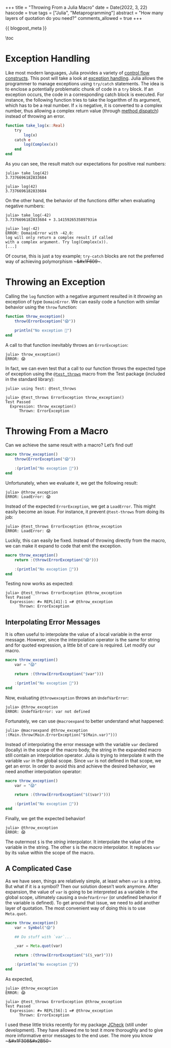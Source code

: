 +++
title = "Throwing From a Julia Macro"
date = Date(2022, 3, 22)
hascode = true
tags = ["Julia", "Metaprogramming"]
abstract = "How many layers of quotation do you need?"
comments_allowed = true
+++

{{ blogpost_meta }}

\toc

# Exception Handling
Like most modern languages, Julia provides a variety of [control flow
constructs](https://docs.julialang.org/en/v1/manual/control-flow/). This post
will take a look at [exception
handling](https://docs.julialang.org/en/v1/manual/control-flow/#Exception-Handling).
Julia allows the programmer to manage exceptions using `try/catch` statements.
The idea is to enclose a potentially problematic chunk of code in a `try` block.
If an exception occurs, the code in a corresponding catch block is executed. For
instance, the following function tries to take the logarithm of its argument,
which has to be a real number. If `x` is negative, it is converted to a complex
number, thus allowing a complex return value (through [method
dispatch](https://en.wikipedia.org/wiki/Method_dispatch)) instead of throwing an
error.

```julia
function take_log(x::Real)
    try
        log(x)
    catch e
        log(Complex(x))
    end
end
```

As you can see, the result match our expectations for positive real numbers:
```julia-repl
julia> take_log(42)
3.7376696182833684

julia> log(42)
3.7376696182833684
```

On the other hand, the behavior of the functions differ when evaluating
negative numbers:

```julia-repl
julia> take_log(-42)
3.7376696182833684 + 3.141592653589793im

julia> log(-42)
ERROR: DomainError with -42.0:
log will only return a complex result if called
with a complex argument. Try log(Complex(x)).
[...]
```
Of course, this is just a toy example; `try-catch` blocks are not the
preferred way of achieving polymorphism ~~~&#x1F609~~~.


# Throwing an Exception
Calling the `log` function with a negative argument resulted in it *throwing*
an exception of type `DomainError`. We can easily code a function with similar 
behavior using the `throw` function:

```julia
function throw_exception()
    throw(ErrorException("😱"))

    println("No exception 🥳")
end
```

A call to that function inevitably throws an `ErrorException`:
```julia-repl
julia> throw_exception()
ERROR: 😱
```

In fact, we can even test that a call to our function throws the expected type
of exception using the
[`@test_throws`](https://docs.julialang.org/en/v1/stdlib/Test/#Test.@test_throws) 
macro from the Test package (included in the standard library):

```julia-repl
julia> using Test: @test_throws

julia> @test_throws ErrorException throw_exception()
Test Passed
  Expression: throw_exception()
      Thrown: ErrorException
```

# Throwing From a Macro
Can we achieve the same result with a macro? Let’s find out!

```julia
macro throw_exception()
    throw(ErrorException("😱"))

    :(println("No exception 🥳"))
end
```

Unfortunately, when we evaluate it, we get the following result:
```julia-repl
julia> @throw_exception
ERROR: LoadError: 😱
```

Instead of the expected `ErrorException`, we get a `LoadError`. This might
easily become an issue. For instance, it prevent `@test-throws` from doing its 
job:

```julia-repl
julia> @test_throws ErrorException @throw_exception
ERROR: LoadError: 😱
```

Luckily, this can easily be fixed. Instead of throwing directly from the macro, 
we can make it expand to code that emit the exception.

```julia
macro throw_exception()
    return :(throw(ErrorException("😱")))

    :(println("No exception 🥳"))
end
```

Testing now works as expected:

```julia-repl
julia> @test_throws ErrorException @throw_exception
Test Passed
  Expression: #= REPL[41]:1 =# @throw_exception
      Thrown: ErrorException
```

## Interpolating Error Messages
It is often useful to interpolate the value of a local variable in the error 
message. However, since the interpolation operator is the same for string and 
for quoted expression, a little bit of care is required. Let modify our macro.

```julia
macro throw_exception()
    var = "😱"

    return :(throw(ErrorException("$var")))

    :(println("No exception 🥳"))
end
```

Now, evaluating `@throwexception` throws an `UndefVarError`:

```julia-repl
julia> @throw_exception
ERROR: UndefVarError: var not defined
```

Fortunately, we can use `@macroexpand` to better understand what happened:
```julia-repl
julia> @macroexpand @throw_exception
:(Main.throw(Main.ErrorException("$(Main.var)")))
```

Instead of interpolating the error message with the variable `var` declared
(locally) in the scope of the macro body, the string in the expanded macro
still contain an interpolation operator. Julia is trying to interpolate it with
the variable `var` in the global scope. Since `var` is not defined in that
scope, we get an error. In order to avoid this and achieve the desired 
behavior, we need another interpolation operator:

```julia
macro throw_exception()
    var = "😱"

    return :(throw(ErrorException("$($var)")))

    :(println("No exception 🥳"))
end
```

Finally, we get the expected behavior!
```julia-repl
julia> @throw_exception
ERROR: 😱
```

The outermost `$` is the *string* interpolator. It interpolate the value of
the variable in the string. The other `$` is the *macro* interpolator. It
replaces `var` by its value within the scope of the macro.

## A Complicated Case
As we have seen, things are relatively simple, at least when `var` is a string.
But what if it is a symbol? Then our solution doesn’t work anymore. After
expansion, the value of `var` is going to be interpreted as a variable in the
global scope, ultimately causing a `UndefVarError` (or undefined behavior if the
variable is defined). To get around that issue, we need to add another layer of
quotation. The most convenient way of doing this is to use `Meta.quot`.

```julia
macro throw_exception()
    var = Symbol("😱")

    ## Do stuff with `var`...

    _var = Meta.quot(var)

    return :(throw(ErrorException("$($_var)")))

    :(println("No exception 🥳"))
end
```

As expected,

```julia-repl
julia> @throw_exception
ERROR: 😱

julia> @test_throws ErrorException @throw_exception
Test Passed
  Expression: #= REPL[56]:1 =# @throw_exception
      Thrown: ErrorException
```

I used these little tricks recently for my package
[JCheck](https://github.com/ps-pat/JCheck.jl) (still under development). They
have allowed me to test it more thoroughly and to give more informative error
messages to the end user. The more you know ~~~&#x1F308&#x2B50~~~
